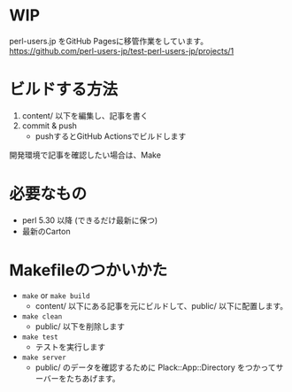 
# WIP

perl-users.jp をGitHub Pagesに移管作業をしています。
https://github.com/perl-users-jp/test-perl-users-jp/projects/1

# ビルドする方法

1. content/ 以下を編集し、記事を書く
2. commit & push
    - pushするとGitHub Actionsでビルドします

開発環境で記事を確認したい場合は、Make

# 必要なもの

- perl 5.30 以降 (できるだけ最新に保つ)
- 最新のCarton

# Makefileのつかいかた

- `make` or `make build`
    - content/ 以下にある記事を元にビルドして、public/ 以下に配置します。
- `make clean`
    - public/ 以下を削除します
- `make test`
    - テストを実行します
- `make server`
    - public/ のデータを確認するために Plack::App::Directory をつかってサーバーをたちあげます。

